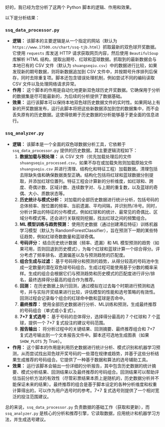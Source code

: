 好的，我已经为您分析了这两个 Python 脚本的逻辑、作用和效果。

以下是分析结果：

### `ssq_data_processor.py`

* **逻辑：** 该脚本的主要逻辑是从一个指定的网站（默认为 `https://www.17500.cn/chart/ssq-tjb.html`）抓取最新的双色球开奖数据。它使用 `requests` 库发送 HTTP 请求获取网页内容，然后使用 `BeautifulSoup` 库解析 HTML 结构，提取出期号、红球和蓝球数据。抓取到的最新数据会与本地已有的 CSV 文件（默认为 `shuangseqiu.csv`）中的数据进行比较，如果发现新的期号数据，则将新数据追加到 CSV 文件中，并按期号升序排列后保存，同时去除重复项。脚本还包含错误处理机制，例如尝试不同的编码读取 CSV 文件以及处理网络请求异常。
* **作用：** 这个脚本的作用是自动化地更新双色球历史开奖数据。它确保用于分析的数据集是尽可能最新的，为后续的分析提供了数据基础。
* **效果：** 运行该脚本可以保持本地双色球历史数据文件的实时性。如果网站上有新的开奖数据发布，运行此脚本将把这些新数据添加到您的数据集中，而不会丢失原有的历史数据。这使得依赖于历史数据的分析能够基于更全面的信息进行。

### `ssq_analyzer.py`

* **逻辑：** 该脚本是一个全面的双色球数据分析工具，它依赖于 `ssq_data_processor.py` 提供的历史数据。其主要逻辑流程如下：
    1.  **数据加载与预处理：** 从 CSV 文件（优先加载处理后的文件 `shuangseqiu_processed.csv`，如果不存在或加载失败则加载原始文件 `shuangseqiu.csv` 并进行清理、结构化和特征工程）加载数据。清理包括去除缺失值和确保数据类型正确。结构化包括将红球和蓝球数据分别提取，并添加红球位置列。特征工程会计算新的分析维度，如红球和、跨度、奇偶计数、区域计数、连续数字对、与上期的重复数，以及蓝球的奇偶、大小、质数状态等。
    2.  **历史统计与模式分析：** 对加载的全部历史数据进行统计分析，包括号码的总体频率、按位置的频率、当前遗漏、平均间隔，并识别热/冷号。同时，分析计算出的特征的分布模式，例如红球和的统计、最常见的奇偶比、区域分布模式等。还会进行关联规则挖掘，找出红球之间的频繁组合。
    3.  **ML 模型训练与趋势预测：** 使用历史数据（通过创建滞后特征）训练机器学习模型（默认为 RandomForestClassifier），旨在预测下一期的某些特征趋势，例如红球奇数数量和蓝球奇偶。
    4.  **号码评分：** 结合历史统计数据（频率、遗漏）和 ML 模型预测的趋势（如果可用，否则回退到历史模式），为每个红球和蓝球计算一个综合得分。评分考虑了频率排名、遗漏偏差以及与预测趋势的匹配度。
    5.  **组合生成与过滤：** 基于号码得分和预测的趋势，从得分较高的号码池中生成一定数量的潜在双色球号码组合。生成过程可能使用基于分数的概率采样。生成的组合会根据它们与预测趋势和历史模式的匹配度进行评分/排名，最终选择得分最高的组合作为推荐。
    6.  **回测：** 在历史数据上执行回测，通过模拟在过去每个时期进行预测和选号，并与实际开奖结果进行比较，评估模型的性能和选号策略的有效性。回测过程会记录每个组合的红球命中数和蓝球是否命中。
    7.  **最终推荐：** 使用全部历史数据进行分析、ML训练和预测，生成最终推荐的号码组合（单式或小复式）。
    8.  **7+7 复式选号：** 基于号码的总体得分，选择得分最高的 7 个红球和 7 个蓝球，提供一个 7+7 复式投注的建议号码范围。
    9.  **报告输出：** 将分析过程中的关键结果、回测摘要、最终推荐组合和 7+7 复式选号输出到一个文本报告文件中。脚本还可选地生成图表（如果 `SHOW_PLOTS` 为 True）。
* **作用：** 这个脚本的作用是利用历史数据进行统计分析、模式识别和机器学习预测，从而尝试找出双色球开奖号码的一些潜在规律或趋势，并基于这些分析结果生成推荐的号码组合。它提供了一种基于数据和算法的选号辅助工具。
* **效果：** 运行该脚本会输出一份详细的分析报告，其中包含历史数据的统计摘要、模式分析结果、回测结果以及最终推荐的号码组合。回测结果可以帮助评估当前分析方法的有效性（尽管彩票结果本质上是随机的，历史数据分析并不能保证未来的结果）。最终推荐的组合是基于脚本设定的各种分析维度和权重计算得出的，可以作为用户选号时的参考。7+7 复式选号则提供了一个相对宽泛的投注范围建议。

总的来说，`ssq_data_processor.py` 负责数据的基础工作（获取和更新），而 `ssq_analyzer.py` 是核心的分析和推荐引擎，它读取数据，应用统计和机器学习方法，并生成选号建议。
